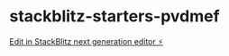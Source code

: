 # stackblitz-starters-pvdmef

[Edit in StackBlitz next generation editor ⚡️](https://stackblitz.com/~/github.com/amrutab11/stackblitz-starters-pvdmef)